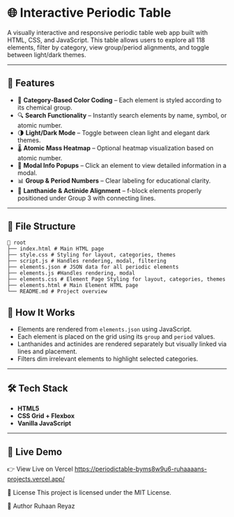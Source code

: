 # 🌐 Interactive Periodic Table

A visually interactive and responsive periodic table web app built with HTML, CSS, and JavaScript. This table allows users to explore all 118 elements, filter by category, view group/period alignments, and toggle between light/dark themes.

---

## 🚀 Features

- 🎨 **Category-Based Color Coding** – Each element is styled according to its chemical group.
- 🔍 **Search Functionality** – Instantly search elements by name, symbol, or atomic number.
- 🌗 **Light/Dark Mode** – Toggle between clean light and elegant dark themes.
- 🌡 **Atomic Mass Heatmap** – Optional heatmap visualization based on atomic number.
- 🧪 **Modal Info Popups** – Click an element to view detailed information in a modal.
- 📊 **Group & Period Numbers** – Clear labeling for educational clarity.
- 🧬 **Lanthanide & Actinide Alignment** – f-block elements properly positioned under Group 3 with connecting lines.

---

## 📂 File Structure

```
📁 root
├── index.html # Main HTML page
├── style.css # Styling for layout, categories, themes
├── script.js # Handles rendering, modal, filtering
├── elements.json # JSON data for all periodic elements
├── elements.js #Handles rendering, modal
├── elements.css # Element Page Styling for layout, categories, themes
├── elements.html # Main Element HTML page
└── README.md # Project overview
```




## 🧠 How It Works

- Elements are rendered from `elements.json` using JavaScript.
- Each element is placed on the grid using its `group` and `period` values.
- Lanthanides and actinides are rendered separately but visually linked via lines and placement.
- Filters dim irrelevant elements to highlight selected categories.

---

## 🛠 Tech Stack

- **HTML5**
- **CSS Grid + Flexbox**
- **Vanilla JavaScript**

---

## 📸 Live Demo


👉 View Live on Vercel
https://periodictable-byms8w9u6-ruhaaaans-projects.vercel.app/

🧾 License
This project is licensed under the MIT License.

👤 Author
Ruhaan Reyaz
